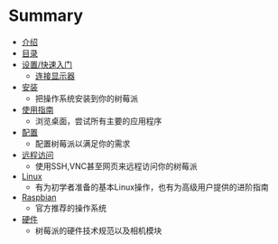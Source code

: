 # Summary 

* [介绍](introduction.md)
* [目录](README.md)
* [设置/快速入门](setup/README.md) 
    * [连接显示器](setup/monitor-connection.md)
* [安装](installation/README.md) 
    * 把操作系统安装到你的树莓派 
* [使用指南](usage/README.md) 
    * 浏览桌面，尝试所有主要的应用程序 
* [配置](configuration/README.md) 
    * 配置树莓派以满足你的需求 
* [远程访问](remote-access/README.md) 
    * 使用SSH,VNC甚至网页来远程访问你的树莓派 
* [Linux](linux/README.md) 
    * 有为初学者准备的基本Linux操作，也有为高级用户提供的进阶指南 
* [Raspbian](raspbian/README.md) 
    * 官方推荐的操作系统 
* [硬件](hardware/README.md) 
    * 树莓派的硬件技术规范以及相机模块


